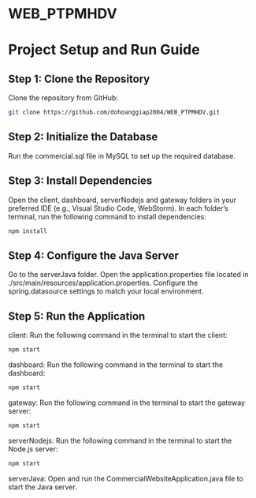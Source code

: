 # WEB_PTPMHDV

# Project Setup and Run Guide

## Step 1: Clone the Repository
Clone the repository from GitHub:
```bash
git clone https://github.com/dohoanggiap2004/WEB_PTPMHDV.git
```

## Step 2: Initialize the Database
Run the commercial.sql file in MySQL to set up the required database.

## Step 3: Install Dependencies
Open the client, dashboard, serverNodejs and gateway folders in your preferred IDE (e.g., Visual Studio Code, WebStorm). In each folder’s terminal, run the following command to install dependencies:
```bash
npm install
```

## Step 4: Configure the Java Server
Go to the serverJava folder. Open the application.properties file located in ./src/main/resources/application.properties. Configure the spring.datasource settings to match your local environment.

## Step 5: Run the Application
client: Run the following command in the terminal to start the client:
```bash
npm start
```
dashboard: Run the following command in the terminal to start the dashboard:
```bash
npm start
```
gateway: Run the following command in the terminal to start the gateway server:
```bash
npm start
```
serverNodejs: Run the following command in the terminal to start the Node.js server:
```bash
npm start
```
serverJava: Open and run the CommercialWebsiteApplication.java file to start the Java server.
